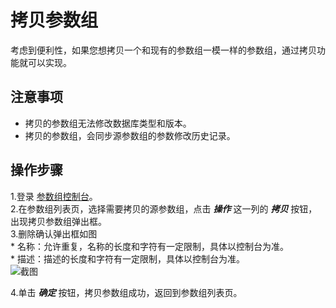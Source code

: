 # 拷贝参数组
考虑到便利性，如果您想拷贝一个和现有的参数组一模一样的参数组，通过拷贝功能就可以实现。

## 注意事项
* 拷贝的参数组无法修改数据库类型和版本。
* 拷贝的参数组，会同步源参数组的参数修改历史记录。

## 操作步骤
1.登录 [参数组控制台](https://rds-console.jdcloud.com/paramgroup/list)。<br>
2.在参数组列表页，选择需要拷贝的源参数组，点击 ***操作*** 这一列的 ***拷贝*** 按钮，出现拷贝参数组弹出框。<br>
3.删除确认弹出框如图<br>
    * 名称：允许重复，名称的长度和字符有一定限制，具体以控制台为准。<br> 
    * 描述：描述的长度和字符有一定限制，具体以控制台为准。 <br>
    ![截图](https://img1.jcloudcs.com/cms/604bf122-ce51-44f0-9835-c0a7fbf3428220180815094448.png)
    
4.单击 ***确定*** 按钮，拷贝参数组成功，返回到参数组列表页。

